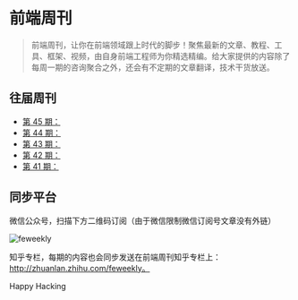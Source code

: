 # 前端周刊

> 前端周刊，让你在前端领域跟上时代的脚步！聚焦最新的文章、教程、工具、框架、视频，由自身前端工程师为你精选精编。给大家提供的内容除了每周一期的咨询聚合之外，还会有不定期的文章翻译，技术干货放送。

## 往届周刊

* [第 45 期：](issues/Issue-45.md)
* [第 44 期：](issues/Issue-44.md)
* [第 43 期：](issues/Issue-43.md)
* [第 42 期：](issues/Issue-42.md)
* [第 41 期：](issues/Issue-41.md)


## 同步平台

微信公众号，扫描下方二维码订阅（由于微信限制微信订阅号文章没有外链）

![feweekly](http://www.feweekly.com/img/src/weekly/feweekly/qrcode.jpg)

知乎专栏，每期的内容也会同步发送在前端周刊知乎专栏上：http://zhuanlan.zhihu.com/feweekly。

Happy Hacking

